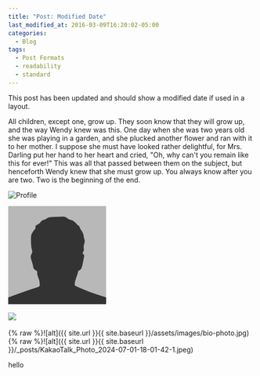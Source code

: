 ```yaml
---
title: "Post: Modified Date"
last_modified_at: 2016-03-09T16:20:02-05:00
categories:
  - Blog
tags:
  - Post Formats
  - readability
  - standard
---
```


This post has been updated and should show a modified date if used in a layout.

All children, except one, grow up. They soon know that they will grow up, and the way Wendy knew was this. One day when she was two years old she was playing in a garden, and she plucked another flower and ran with it to her mother. I suppose she must have looked rather delightful, for Mrs. Darling put her hand to her heart and cried, "Oh, why can't you remain like this for ever!" This was all that passed between them on the subject, but henceforth Wendy knew that she must grow up. You always know after you are two. Two is the beginning of the end.

![Profile](/page/_posts/KakaoTalk_Photo_2024-07-01-18-01-42-1.jpeg)

![Profile](/assets/images/bio-photo.jpg)

<img src="/page/assets/images/bio-photo.jpg">

{% raw %}![alt]({{ site.url }}{{ site.baseurl }}/assets/images/bio-photo.jpg)
{% raw %}![alt]({{ site.url }}{{ site.baseurl }}/_posts/KakaoTalk_Photo_2024-07-01-18-01-42-1.jpeg)

hello